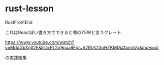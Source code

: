 # rust-lesson

RustFrontEnd

これはReactぽい書き方でできると噂のYEWと言うクレート

<https://www.youtube.com/watch?v=MddGbXgIt2E&list=PL2q9pua8FpiUS2RLK2XoHZKMDj4fbnmVg&index=5>

の実践結果
